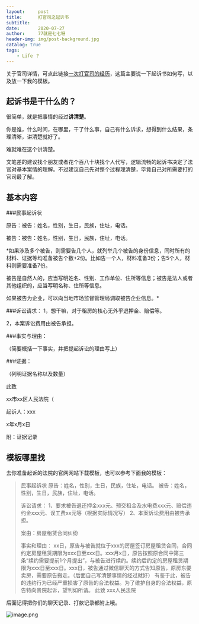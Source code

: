 ```yaml
---
layout:     post
title:      打官司之起诉书
subtitle:   
date:       2020-07-27
author:     77就是七七呀
header-img: img/post-background.jpg
catalog: true
tags:
    - Life ？ 
---
```

[^_^]: # (哈哈我是注释，不会在浏览器中显示。)
[^_^]: # (tags包含杂谈，Life ？，Books,El Psy Congroo，Korea)


关于官司详情，可点此链接[一次打官司的经历](https://selinajohn.github.io/2020/01/09/一次打官司的经历-life/ )，这篇主要说一下起诉书如何写，以及放一下我的模板。

## 起诉书是干什么的？ ##

很简单，就是把事情的经过**讲清楚**。

你是谁，什么时间，在哪里，干了什么事，自己有什么诉求，想得到什么结果，条理清晰，讲清楚就好了。

难就难在这个讲清楚。

文笔差的建议找个朋友或者花个百八十块找个人代写，逻辑流畅的起诉书决定了法官对基本案情的理解。不过建议自己先对整个过程理清楚，毕竟自己对所需要打的官司最了解。

## 基本内容 ##

###民事起诉状

原告：被告：姓名，性别，生日，民族，住址，电话。

被告：被告：姓名，性别，生日，民族，住址，电话。

*如果涉及多个被告，则需要告几个人，就列举几个被告的身份信息，同时所有的材料、证据等均准备被告个数+2份。比如告一个人，材料准备3份；告5个人，材料则需要准备7份。

被告是自然人的，应当写明姓名、性别、工作单位、住所等信息；被告是法人或者其他组织的，应当写明名称、住所等信息。

如果被告为企业，可以向当地市场监督管理局调取被告企业信息。*


###诉讼请求：
1，想干嘛，对于租房的核心无外乎退押金、赔偿等。

2，本案诉讼费用由被告承担。

###事实与理由：

（简要概括一下事实，并把提起诉讼的理由写上）


###证据：

（列明证据名称以及数量）

此致

xx市xx区人民法院（

起诉人：xxx

x年x月x日


附：证据记录



## 模板哪里找 ##

去你准备起诉的法院的官网网站下载模板，也可以参考下面我的模板：




> 民事起诉状
> 原告：姓名，性别，生日，民族，住址，电话。
> 被告：姓名，性别，生日，民族，住址，电话。
> 
> 诉讼请求：
> 1、要求被告退还押金xxx元、预交租金及水电费xxx元、赔偿违约金xxx元、误工费xx元等（根据实际情况写）
> 2、本案诉讼费用由被告承担。
> 
> 案由：房屋租赁合同纠纷
> 
> 事实和理由：
> xx日，原告与被告就位于xxx的房屋签订房屋租赁合同，合同约定房屋租赁期限为xxx日至xxx日。xxx月x日，原告按照原合同中第三条“续约需要提前1个月提出”，与被告进行续约。续约后约定的房屋租赁期限为xxx日至xxx日。xxx日，被告通过微信聊天的方式告知原告，原房东要卖房，需要原告搬走。（后面自己写清楚事情的经过就好）
> 有鉴于此，被告的违约行为已经严重损害了原告的合法权益。为了维护自身的合法权益，原告特向贵院起诉，望判如所请。
> 此致
> xxx人民法院

后面记得把你们的聊天记录、打款记录都附上哦。
  

![image.png](https://i.loli.net/2020/05/25/HpMIw4KV9z2eboy.png)    
    
    